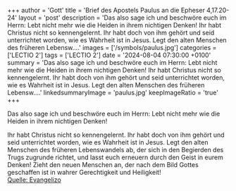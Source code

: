 +++
author = 'Gott'
title = 'Brief des Apostels Paulus an die Epheser 4,17.20-24'
layout = 'post'
description = 'Das also sage ich und beschwöre euch im Herrn: Lebt nicht mehr wie die Heiden in ihrem nichtigen Denken! Ihr habt Christus nicht so kennengelernt. Ihr habt doch von ihm gehört und seid unterrichtet worden, wie es Wahrheit ist in Jesus. Legt den alten Menschen des früheren Lebensw....'
images = ['/symbols/paulus.jpg']
categories = ['LECTIO 2']
tags = ['LECTIO 2']
date = '2024-08-04 07:30:00 +0100'
summary = 'Das also sage ich und beschwöre euch im Herrn: Lebt nicht mehr wie die Heiden in ihrem nichtigen Denken! Ihr habt Christus nicht so kennengelernt. Ihr habt doch von ihm gehört und seid unterrichtet worden, wie es Wahrheit ist in Jesus. Legt den alten Menschen des früheren Lebensw....'
linkedsummaryImage = 'paulus.jpg'
keepImageRatio = 'true'
+++
<!--more-->Das also sage ich und beschwöre euch im Herrn: Lebt nicht mehr wie die Heiden in ihrem nichtigen Denken!
Ihr habt Christus nicht so kennengelernt.
Ihr habt doch von ihm gehört und seid unterrichtet worden, wie es Wahrheit ist in Jesus.
Legt den alten Menschen des früheren Lebenswandels ab, der sich in den Begierden des Trugs zugrunde richtet,
und lasst euch erneuern durch den Geist in eurem Denken!
Zieht den neuen Menschen an, der nach dem Bild Gottes geschaffen ist in wahrer Gerechtigkeit und Heiligkeit!<br> [Quelle: Evangelizo](https://evangeliumtagfuertag.org/DE/gospel)
